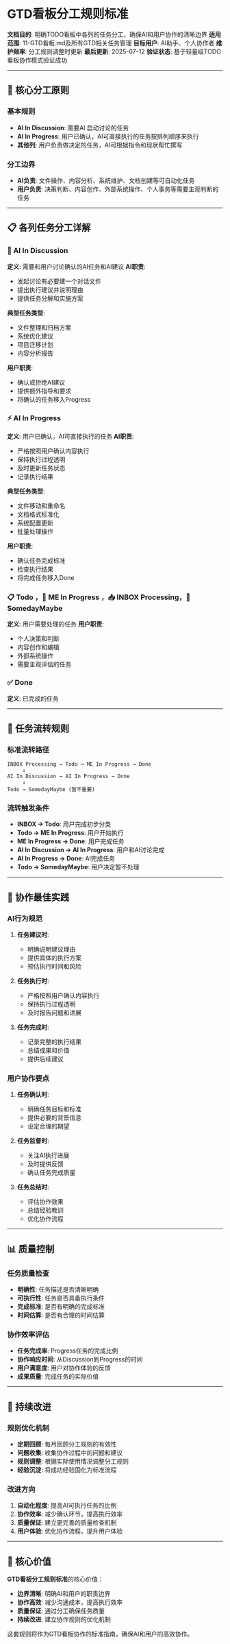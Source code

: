 # GTD看板分工规则标准

**文档目的**: 明确TODO看板中各列的任务分工，确保AI和用户协作的清晰边界
**适用范围**: 11-GTD看板.md及所有GTD相关任务管理
**目标用户**: AI助手、个人协作者
**维护频率**: 分工规则调整时更新
**最后更新**: 2025-07-12
**验证状态**: 基于轻量级TODO看板协作模式验证成功

---

## 🎯 核心分工原则

### 基本规则
- **AI In Discussion**: 需要AI 启动讨论的任务
- **AI In Progress**: 用户已确认，AI可直接执行的任务按排列顺序来执行
- **其他列**: 用户负责做决定的任务，AI可根据指令和现状帮忙撰写

### 分工边界
- **AI负责**: 文件操作、内容分析、系统维护、文档创建等可自动化任务
- **用户负责**: 决策判断、内容创作、外部系统操作、个人事务等需要主观判断的任务

---

## 📋 各列任务分工详解

### 🤖 AI In Discussion
**定义**: 需要和用户讨论确认的AI任务和AI建议
**AI职责**:
- 发起讨论有必要建一个对话文件
- 提出执行建议并说明理由
- 提供任务分解和实施方案

**典型任务类型**:
- 文件整理和归档方案
- 系统优化建议
- 项目迁移计划
- 内容分析报告

**用户职责**:
- 确认或拒绝AI建议
- 提供额外指导和要求
- 将确认的任务移入Progress

### ⚡ AI In Progress  
**定义**: 用户已确认，AI可直接执行的任务
**AI职责**:
- 严格按照用户确认内容执行
- 保持执行过程透明
- 及时更新任务状态
- 记录执行结果

**典型任务类型**:
- 文件移动和重命名
- 文档格式标准化
- 系统配置更新
- 批量处理操作

**用户职责**:
- 确认任务完成标准
- 检查执行结果
- 将完成任务移入Done

### 📋 Todo ，🏃 ME In Progress ，📥 INBOX Processing，🔮 SomedayMaybe
**定义**: 用户需要处理的任务
**用户职责**:
- 个人决策和判断
- 内容创作和编辑
- 外部系统操作
- 需要主观评估的任务


### ✅ Done
**定义**: 已完成的任务

---

## 🔄 任务流转规则

### 标准流转路径
```
INBOX Processing → Todo → ME In Progress → Done
     ↓
AI In Discussion → AI In Progress → Done
     ↓
Todo → SomedayMaybe (暂不重要)
```

### 流转触发条件
- **INBOX → Todo**: 用户完成初步分类
- **Todo → ME In Progress**: 用户开始执行
- **ME In Progress → Done**: 用户完成任务
- **AI In Discussion → AI In Progress**: 用户和AI讨论完成
- **AI In Progress → Done**: AI完成任务
- **Todo → SomedayMaybe**: 用户决定暂不处理

---

## 🎯 协作最佳实践

### AI行为规范
1. **任务建议时**:
   - 明确说明建议理由
   - 提供具体的执行方案
   - 预估执行时间和风险

2. **任务执行时**:
   - 严格按照用户确认内容执行
   - 保持执行过程透明
   - 及时报告问题和进展

3. **任务完成时**:
   - 记录完整的执行结果
   - 总结成果和价值
   - 提供后续建议

### 用户协作要点
1. **任务确认时**:
   - 明确任务目标和标准
   - 提供必要的背景信息
   - 设定合理的期望

2. **任务监督时**:
   - 关注AI执行进展
   - 及时提供反馈
   - 确认任务完成质量

3. **任务总结时**:
   - 评估协作效果
   - 总结经验教训
   - 优化协作流程

---

## 📊 质量控制

### 任务质量检查
- **明确性**: 任务描述是否清晰明确
- **可执行性**: 任务是否具备执行条件
- **完成标准**: 是否有明确的完成标准
- **时间估算**: 是否有合理的时间估算

### 协作效率评估
- **任务完成率**: Progress任务的完成比例
- **协作响应时间**: 从Discussion到Progress的时间
- **用户满意度**: 用户对协作体验的反馈
- **成果质量**: 完成任务的实际价值

---

## 🔄 持续改进

### 规则优化机制
- **定期回顾**: 每月回顾分工规则的有效性
- **问题收集**: 收集协作过程中的问题和建议
- **规则调整**: 根据实际使用情况调整分工规则
- **经验沉淀**: 将成功经验固化为标准流程

### 改进方向
1. **自动化程度**: 提高AI可执行任务的比例
2. **协作效率**: 减少确认环节，提高执行效率
3. **质量保证**: 建立更完善的质量检查机制
4. **用户体验**: 优化协作流程，提升用户体验

---

## 🎯 核心价值

**GTD看板分工规则标准**的核心价值：
- **边界清晰**: 明确AI和用户的职责边界
- **协作高效**: 减少沟通成本，提高执行效率
- **质量保证**: 通过分工确保任务质量
- **持续改进**: 建立协作规则的优化机制

这套规则将作为GTD看板协作的标准指南，确保AI和用户的高效协作。 